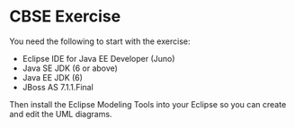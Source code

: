 CBSE Exercise
=============

You need the following to start with the exercise:
- Eclipse IDE for Java EE Developer (Juno)
- Java SE JDK (6 or above)
- Java EE JDK (6)
- JBoss AS 7.1.1.Final

Then install the Eclipse Modeling Tools into your Eclipse so you can create and edit the UML diagrams.
